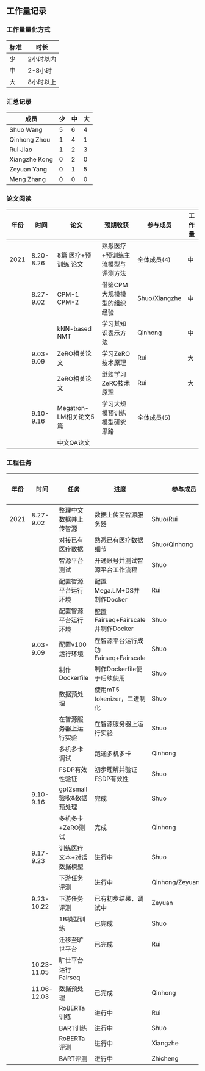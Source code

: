 ## 工作量记录

### 工作量量化方式

| 标准 | 时长      |
| ---- | --------- |
| 少   | 2小时以内 |
| 中   | 2-8小时   |
| 大   | 8小时以上 |

### 汇总记录

| 成员          | 少   | 中   | 大   |
| ------------- | ---- | ---- | ---- |
| Shuo Wang     | 5    | 6    | 4    |
| Qinhong Zhou  | 1    | 4    | 1    |
| Rui Jiao      | 1    | 2    | 3    |
| Xiangzhe Kong | 0    | 2    | 0    |
| Zeyuan Yang   | 0    | 1    | 5    |
| Meng Zhang    | 0    | 0    | 0    |



### 论文阅读

| 年份 | 时间      | 论文                   | 预期收获                          | 参与成员      | 工作量 |
| ---- | --------- | ---------------------- | --------------------------------- | ------------- | ------ |
| 2021 | 8.20-8.26 | 8篇 医疗+预训练 论文   | 熟悉医疗+预训练主流模型与评测方法 | 全体成员(4)   | 中     |
|      | 8.27-9.02 | CPM-1 CPM-2            | 借鉴CPM大规模模型的组织经验       | Shuo/Xiangzhe | 中     |
|      |           | kNN-based NMT          | 学习其知识表示方法                | Qinhong       | 中     |
|      | 9.03-9.09 | ZeRO相关论文           | 学习ZeRO技术原理                  | Rui           | 大     |
|      |           | ZeRO相关论文           | 继续学习ZeRO技术原理              | Rui           | 大     |
|      | 9.10-9.16 | Megatron-LM相关论文5篇 | 学习大规模预训练模型研究思路      | 全体成员(5)   |        |
|      |           | 中文QA论文             |                                   |               |        |

### 工程任务

| 年份 | 时间        | 任务                      | 进度                                | 参与成员            | 工作量 |
| ---- | ----------- | ------------------------- | ----------------------------------- | ------------------- | ------ |
| 2021 | 8.27-9.02   | 整理中文数据并上传智源    | 数据上传至智源服务器                | Shuo/Rui            | 少     |
|      |             | 对接已有医疗数据          | 熟悉已有医疗数据细节                | Shuo/Qinhong        | 少     |
|      |             | 智源平台测试              | 开通账号并测试智源平台工作流程      | Shuo                | 中     |
|      |             | 配置智源平台运行环境      | 配置Mega.LM+DS并制作Docker          | Rui                 | 大     |
|      |             | 配置智源平台运行环境      | 配置Fairseq+Fairscale并制作Docker   | Shuo                | 大     |
|      | 9.03-9.09   | 配置v100运行环境          | 在智源平台运行成功Fairseq+Fairscale | Shuo                | 大     |
|      |             | 制作Dockerfile            | 制作Dockerfile便于后续使用          | Shuo                | 大     |
|      |             | 数据预处理                | 使用mT5 tokenizer，二进制化         | Shuo                | 小     |
|      |             | 在智源服务器上运行实验    | 在智源服务器上运行实验              | Shuo                | 中     |
|      |             | 多机多卡调试              | 跑通多机多卡                        | Qinhong             | 大     |
|      |             | FSDP有效性验证            | 初步理解并验证FSDP有效性            | Shuo                | 大     |
|      | 9.10-9.16   | gpt2small验收&数据预处理  | 完成                                | Shuo                | 少     |
|      |             | 多机多卡+ZeRO测试         | 完成                                | Qinhong             | 中     |
|      | 9.17-9.23   | 训练医疗文本+对话数据模型 | 进行中                              | Shuo                | 中     |
|      |             | 下游任务评测              | 进行中                              | Qinhong/Zeyuan/Shuo | 中     |
|      | 9.23-10.22  | 下游任务评测              | 已有初步结果，调试中                | Zeyuan              | 大*5   |
|      |             | 1B模型训练                | 已完成                              | Shuo                | 少     |
|      |             | 迁移至旷世平台            | 已完成                              | Rui                 | 中     |
|      | 10.23-11.05 | 旷世平台运行Fairseq       |                                     |                     |        |
|      | 11.06-12.03 | 数据预处理                | 已完成                              | Qinhong             | 中     |
|      |             | RoBERTa训练               | 进行中                              | Rui                 | 中     |
|      |             | BART训练                  | 进行中                              | Shuo                | 中     |
|      |             | RoBERTa评测               | 进行中                              | Xiangzhe            | 中     |
|      |             | BART评测                  | 进行中                              | Zhicheng            | 中     |

